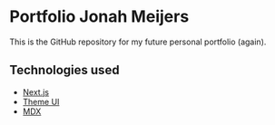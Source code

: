 # Portfolio Jonah Meijers

This is the GitHub repository for my future personal portfolio (again).

## Technologies used
- [Next.js](https://github.com/vercel/next.js)
- [Theme UI](https://github.com/system-ui/theme-ui)
- [MDX](https://github.com/mdx-js/mdx)
